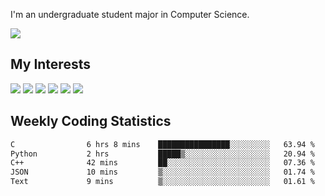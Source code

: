 I'm an undergraduate student major in Computer Science.

![](https://github-readme-stats.vercel.app/api?username=littzhch&theme=radical)

## My Interests

![](https://img.shields.io/badge/Python-3776AB?style=flat&labelColor=FFD43B&logoColor=3776AB&logo=python)
![](https://img.shields.io/badge/C-00599C?style=flat&labelColor=01427d&logoColor=6295cb&logo=c)
![](https://img.shields.io/badge/Rust-ffffff?style=flat&labelColor=ffffff&logoColor=000000&logo=rust)
![](https://img.shields.io/badge/LaTeX-008080?style=flat&labelColor=eeece5&logoColor=008080&logo=latex)
![](https://img.shields.io/badge/OpenGL-5487b2?style=flat&labelColor=ffffff&logoColor=5487b2&logo=opengl)
![](https://img.shields.io/badge/archlinux-1793d1?style=flat&labelColor=333333&logoColor=1793d1&logo=archlinux)

## Weekly Coding Statistics
<!--START_SECTION:waka-->

```txt
C                6 hrs 8 mins    ████████████████░░░░░░░░░   63.94 %
Python           2 hrs           █████▒░░░░░░░░░░░░░░░░░░░   20.94 %
C++              42 mins         ██░░░░░░░░░░░░░░░░░░░░░░░   07.36 %
JSON             10 mins         ▒░░░░░░░░░░░░░░░░░░░░░░░░   01.74 %
Text             9 mins          ▒░░░░░░░░░░░░░░░░░░░░░░░░   01.61 %
```

<!--END_SECTION:waka-->
